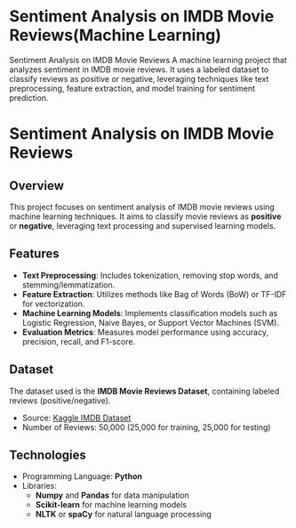 # Sentiment Analysis on IMDB Movie Reviews(Machine Learning)
 Sentiment Analysis on IMDB Movie Reviews A machine learning project that analyzes sentiment in IMDB movie reviews. It uses a labeled dataset to classify reviews as positive or negative, leveraging techniques like text preprocessing, feature extraction, and model training for sentiment prediction.
# Sentiment Analysis on IMDB Movie Reviews

## Overview
This project focuses on sentiment analysis of IMDB movie reviews using machine learning techniques. It aims to classify movie reviews as **positive** or **negative**, leveraging text processing and supervised learning models.

## Features
- **Text Preprocessing**: Includes tokenization, removing stop words, and stemming/lemmatization.  
- **Feature Extraction**: Utilizes methods like Bag of Words (BoW) or TF-IDF for vectorization.  
- **Machine Learning Models**: Implements classification models such as Logistic Regression, Naive Bayes, or Support Vector Machines (SVM).  
- **Evaluation Metrics**: Measures model performance using accuracy, precision, recall, and F1-score.  

## Dataset
The dataset used is the **IMDB Movie Reviews Dataset**, containing labeled reviews (positive/negative).  
- Source: [Kaggle IMDB Dataset](https://www.kaggle.com/datasets)
- Number of Reviews: 50,000 (25,000 for training, 25,000 for testing)  

## Technologies
- Programming Language: **Python**
- Libraries:  
  - **Numpy** and **Pandas** for data manipulation  
  - **Scikit-learn** for machine learning models  
  - **NLTK** or **spaCy** for natural language processing  
